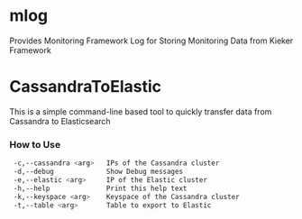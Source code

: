 # mlog
Provides Monitoring Framework Log for Storing Monitoring Data from Kieker Framework

# CassandraToElastic

This is a simple command-line based tool to quickly transfer data from Cassandra to Elasticsearch

### How to Use
```sh
 -c,--cassandra <arg>   IPs of the Cassandra cluster
 -d,--debug             Show Debug messages
 -e,--elastic <arg>     IP of the Elastic cluster
 -h,--help              Print this help text
 -k,--keyspace <arg>    Keyspace of the Cassandra cluster
 -t,--table <arg>       Table to export to Elastic
```
